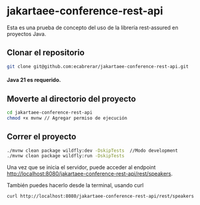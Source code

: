 #  jakartaee-conference-rest-api
Esta es una prueba de concepto del uso de la librería rest-assured en proyectos Java.

## Clonar el repositorio
```bash 
git clone git@github.com:ecabrerar/jakartaee-conference-rest-api.git
```
#### Java 21 es requerido.

## Moverte al directorio del proyecto


```bash 
cd jakartaee-conference-rest-api
chmod +x mvnw // Agregar permiso de ejecución
```


## Correr el proyecto
```bash 
./mvnw clean package wildfly:dev -DskipTests  //Modo development
./mvnw clean package wildfly:run -DskipTests
```

Una vez que se inicia el servidor, puede acceder al endpoint [http://localhost:8080/jakartaee-conference-rest-api/rest/speakers](http://localhost:8080/jakartaee-conference-rest-api/rest/speakers).

También puedes hacerlo desde la terminal, usando curl


```bash 
curl http://localhost:8080/jakartaee-conference-rest-api/rest/speakers
```

